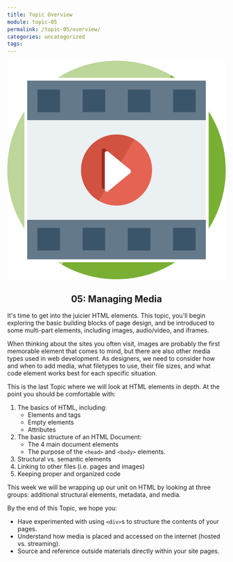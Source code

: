 ```yaml
---
title: Topic Overview
module: topic-05
permalink: /topic-05/overview/
categories: uncategorized
tags:
---
```


<img src="../img/assignment-04.svg" alt="" title="Assignment 4: Managing Media" class="overview-img" />

<h2 style="text-align: center;">05: Managing Media</h2>

It's time to get into the juicier HTML elements. This topic, you'll begin exploring the basic building blocks of page design, and be introduced to some multi-part elements, including images, audio/video, and iframes.

When thinking about the sites you often visit, images are probably the first memorable element that comes to mind, but there are also other media types used in web development. As designers, we need to consider how and when to add media, what filetypes to use, their file sizes, and what code element works best for each specific situation.

This is the last Topic where we will look at HTML elements in depth. At the point you should be comfortable with:

1. The basics of HTML, including:
    - Elements and tags
    - Empty elements
    - Attributes
2. The basic structure of an HTML Document:
    - The 4 main document elements
    - The purpose of the `<head>` and `<body>` elements.
3. Structural vs. semantic elements
4. Linking to other files (i.e. pages and images)
5. Keeping proper and organized code


This week we will be wrapping up our unit on HTML by looking at three groups: additional structural elements, metadata, and media.


By the end of this Topic, we hope you:
- Have experimented with using `<div>`s to structure the contents of your pages.
- Understand how media is placed and accessed on the internet (hosted vs. streaming).
- Source and reference outside materials directly within your site pages.

